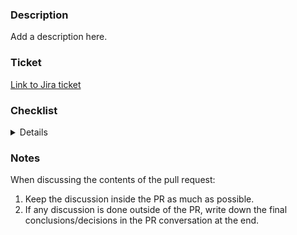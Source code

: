 ### Description

Add a description here.

### Ticket

[Link to Jira ticket](https://fidel.atlassian.net/browse/)

### Checklist

<details>
<ul>
  <li>- [ ] I have added metadata to the pull request, including assignees and labels.</li>
  <li>- [ ] I have added the Jira ticket link to the description and ticket id to the description.</li>
  <li>- [ ] I have made corresponding changes to the documentation.</li>
  <li>- [ ] I have updated the example project with the latest changes made to the SDK (if applicable).</li>
  <li>- [ ] I have bumped the project version accordingly.</li>
  <li>- [ ] I have added or updated an existing test to reflect the change.</li>
  <li>- [ ] I have tested the change in my local environment (compile and run).</li>
  <li>- [ ] I have adapted my code to follow the style guidelines of this project.</li>
  <li>- [ ] I have performed a self-review of my own code.</li>
  <li>- [ ] I have commented on my code, particularly in hard-to-understand areas.</li>
</ul>
</details>

### Notes

When discussing the contents of the pull request:

1. Keep the discussion inside the PR as much as possible.
2. If any discussion is done outside of the PR, write down the final conclusions/decisions in the PR conversation at the end.
